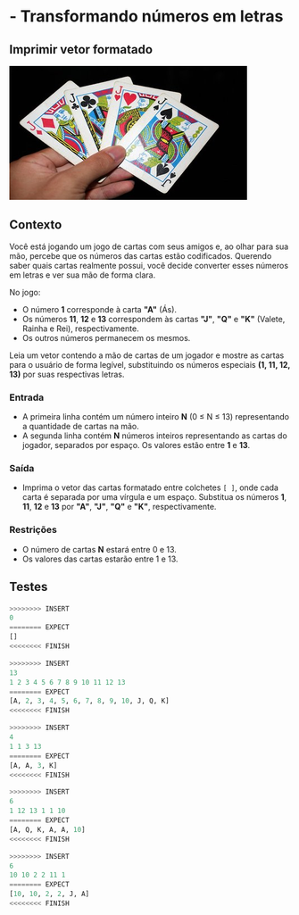 # - Transformando números em letras

## Imprimir vetor formatado

![_](cover.jpg)

## Contexto

Você está jogando um jogo de cartas com seus amigos e, ao olhar para sua mão, percebe que os números das cartas estão codificados. Querendo saber quais cartas realmente possui, você decide converter esses números em letras e ver sua mão de forma clara.

No jogo:

- O número **1** corresponde à carta **"A"** (Ás).
- Os números **11**, **12** e **13** correspondem às cartas **"J"**, **"Q"** e **"K"** (Valete, Rainha e Rei), respectivamente.
- Os outros números permanecem os mesmos.

Leia um vetor contendo a mão de cartas de um jogador e mostre as cartas para o usuário de forma legível, substituindo os números especiais **(1, 11, 12, 13)** por suas respectivas letras.

### Entrada

- A primeira linha contém um número inteiro **N** (0 ≤ N ≤ 13) representando a quantidade de cartas na mão.
- A segunda linha contém **N** números inteiros representando as cartas do jogador, separados por espaço. Os valores estão entre **1** e **13**.

### Saída

- Imprima o vetor das cartas formatado entre colchetes `[ ]`, onde cada carta é separada por uma vírgula e um espaço. Substitua os números **1**, **11**, **12** e **13** por **"A"**, **"J"**, **"Q"** e **"K"**, respectivamente.

### Restrições

- O número de cartas **N** estará entre 0 e 13.
- Os valores das cartas estarão entre 1 e 13.

## Testes

```py
>>>>>>>> INSERT
0
======== EXPECT
[]
<<<<<<<< FINISH
```

```py
>>>>>>>> INSERT
13
1 2 3 4 5 6 7 8 9 10 11 12 13
======== EXPECT
[A, 2, 3, 4, 5, 6, 7, 8, 9, 10, J, Q, K]
<<<<<<<< FINISH
```

```py
>>>>>>>> INSERT
4
1 1 3 13
======== EXPECT
[A, A, 3, K]
<<<<<<<< FINISH
```

```py
>>>>>>>> INSERT
6
1 12 13 1 1 10
======== EXPECT
[A, Q, K, A, A, 10]
<<<<<<<< FINISH
```

```py
>>>>>>>> INSERT
6
10 10 2 2 11 1
======== EXPECT
[10, 10, 2, 2, J, A]
<<<<<<<< FINISH
```
